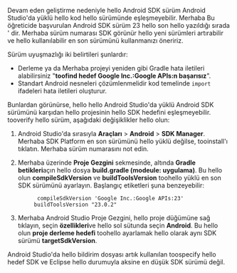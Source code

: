 Devam eden geliştirme nedeniyle hello Android SDK sürüm Android Studio'da yüklü hello kod hello sürümünde eşleşmeyebilir. Merhaba Bu öğreticide başvurulan Android SDK sürüm 23 hello son hello yazıldığı sırada ' dir. Merhaba sürüm numarası SDK görünür hello yeni sürümleri artırabilir ve hello kullanılabilir en son sürümünü kullanmanızı öneririz.

Sürüm uyuşmazlığı iki belirtileri şunlardır:

- Derleme ya da Merhaba projeyi yeniden gibi Gradle hata iletileri alabilirsiniz "**toofind hedef Google Inc.:Google APIs:n başarısız**".
- Standart Android nesneleri çözümlenmelidir kod temelinde `import` ifadeleri hata iletileri oluşturur.

Bunlardan görünürse, hello hello Android Studio'da yüklü Android SDK sürümünü karşıdan hello projesinin hello SDK hedefini eşleşmeyebilir. tooverify hello sürüm, aşağıdaki değişiklikler hello olun:

1. Android Studio'da sırasıyla **Araçları** > **Android** > **SDK Manager**. Merhaba SDK Platform en son sürümünü hello yüklü değilse, tooinstall'ı tıklatın. Merhaba sürüm numarasını not edin.
2. Merhaba üzerinde **Proje Gezgini** sekmesinde, altında **Gradle betikleri**açın hello dosya **build.gradle (modeule: uygulama)**. Bu hello olun **compileSdkVersion** ve **buildToolsVersion** toohello yüklü en son SDK sürümünü ayarlayın. Başlangıç etiketleri şuna benzeyebilir:

             compileSdkVersion 'Google Inc.:Google APIs:23'
            buildToolsVersion "23.0.2"
3. Merhaba Android Studio Proje Gezgini, hello proje düğümüne sağ tıklayın, seçin **özellikleri**ve hello sol sütunda seçin **Android**. Bu hello olun **proje derleme hedefi** toohello ayarlamak hello olarak aynı SDK sürümü **targetSdkVersion**.

Android Studio'da hello bildirim dosyası artık kullanılan toospecify hello hedef SDK ve Eclipse hello durumuyla aksine en düşük SDK sürümü değil.
